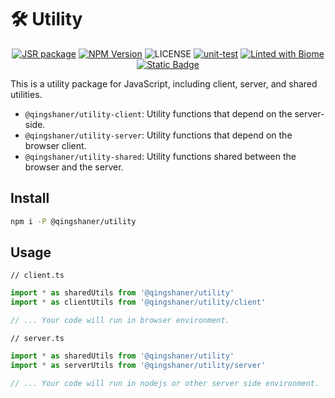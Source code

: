# 🛠️ Utility

<p align="center">
<a href="https://jsr.io/@qingshaner/utility"><img src="https://jsr.io/badges/@qingshaner/utility" alt="JSR package" /></a>
<a href="https://www.npmjs.com/@qingshaner/utility" target="_blank"><img src="https://img.shields.io/npm/v/@qingshaner/utility" alt="NPM Version" /></a>
<img alt="LICENSE" src="https://img.shields.io/github/license/tsingshaner/utility">
<a href="https://github.com/tsingshaner/utility/actions/workflows/ci.yml"><img src="https://github.com/tsingshaner/utility/actions/workflows/ci.yml/badge.svg" alt="unit-test" /></a>
<a href="https://biomejs.dev"><img alt="Linted with Biome" src="https://img.shields.io/badge/Linted_with-Biome-60a5fa?style=flat&logo=biome"></a>
<a href="https://biomejs.dev" target="_blank"><img alt="Static Badge" src="https://img.shields.io/badge/Formatted_with-Biome-60a5fa?style=flat&logo=biome"></a>
</p>

This is a utility package for JavaScript, including client, server, and shared utilities.

- `@qingshaner/utility-client`: Utility functions that depend on the server-side.
- `@qingshaner/utility-server`: Utility functions that depend on the browser client.
- `@qingshaner/utility-shared`: Utility functions shared between the browser and the server.

## Install

```bash
npm i -P @qingshaner/utility
```

## Usage

`// client.ts`
```ts
import * as sharedUtils from '@qingshaner/utility'
import * as clientUtils from '@qingshaner/utility/client'

// ... Your code will run in browser environment.

```

`// server.ts`
```ts
import * as sharedUtils from '@qingshaner/utility'
import * as serverUtils from '@qingshaner/utility/server'

// ... Your code will run in nodejs or other server side environment.

```
